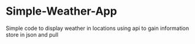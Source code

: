 # Simple-Weather-App
Simple code to display weather in locations using api to gain information store in json and pull
